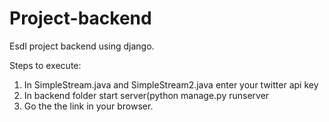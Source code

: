 # Project-backend
Esdl project backend using django.

Steps to execute:
1. In SimpleStream.java  and SimpleStream2.java enter your twitter api key
2. In backend folder start server(python manage.py runserver
3. Go the the link in your browser.
